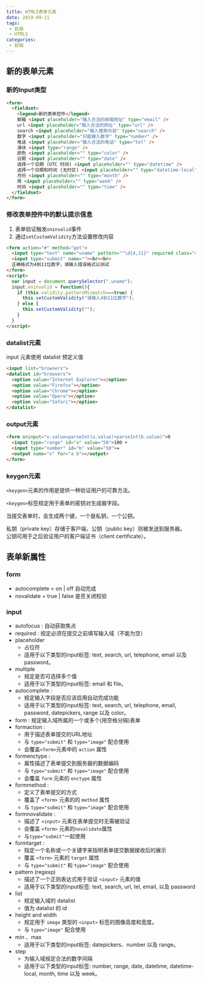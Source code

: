 ```yaml
---
title: HTML5表单元素
date: 2019-09-11
tags:
 - 前端
 - HTML5
categories:
 - 前端
---
```

## 新的表单元素

### 新的Input类型

```html
<form>
  <fieldset>
    <legend>新的表单控件</legend>
    邮箱 <input placeholder="输入合法的邮箱地址" type="email" />
    url <input placeholder="输入合法的网址" type="url" />
    search <input placeholder="输入搜索内容" type="search" />
    数字 <input placeholder="只能输入数字" type="number" />
    电话 <input placeholder="输入合法的电话" type="tel" />
    滑块 <input type="range" />
    颜色 <input placeholder="" type="color" />
    日期 <input placeholder="" type="date" />
    选择一个日期 (UTC 时间) <input placeholder="" type="datetime" />
    选择一个日期和时间 (无时区) <input placeholder="" type="datetime-local" />
    月份 <input placeholder="" type="month" />
    周 <input placeholder="" type="week" />
    时间 <input placeholder="" type="time" />
  </fieldset>
</form>
```

### 修改表单控件中的默认提示信息

1. 表单验证触发`oninvalid`事件
2. 通过`setCustomValidity`方法设置修改内容

```html
<form action="#" method="get">
  <input type="text" name="uname" pattern="^\d{4,11}" required class="uname">
  <input type="submit" name=""><br><br>
  正确格式为4到11位数字，请输入错误格式以测试
</form>
<script>
  var input = document.querySelector(".uname");
  input.oninvalid = function(){   	
    if (this.validity.patternMismatch===true) {
      this.setCustomValidity("请输入4到11位数字");
    } else {
      this.setCustomValidity("");
    }
  }
</script>
```

### datalist元素

input 元素使用 datalist 预定义值

```html
<input list="browsers">
<datalist id="browsers">
  <option value="Internet Explorer"></option>
  <option value="Firefox"></option>
  <option value="Chrome"></option>
  <option value="Opera"></option>
  <option value="Safari"></option>
</datalist>
```
### output元素

```html
<form oninput="x.value=parseInt(a.value)+parseInt(b.value)">0
  <input type="range" id="a" value="50">100 +
  <input type="number" id="b" value="50">=
  <output name="x" for="a b"></output>
</form>
```

### keygen元素

`<keygen>`元素的作用是提供一种验证用户的可靠方法。

`<keygen>`标签规定用于表单的密钥对生成器字段。

当提交表单时，会生成两个键，一个是私钥，一个公钥。

私钥（private key）存储于客户端，公钥（public key）则被发送到服务器。  
公钥可用于之后验证用户的客户端证书（client certificate）。

## 表单新属性

### form
- autocomplete = on | off          自动完成
- novalidate = true | false        是否关闭校验
 
### input
- autofocus : 自动获取焦点
- required : 规定必须在提交之前填写输入域（不能为空）
- placeholder
  - 占位符
  - 适用于以下类型的input标签: text, search, url, telephone, email 以及 password。
- multiple
  - 规定是否可选择多个值
  - 适用于以下类型的input标签: email 和 file。
- autocomplete : 
  - 规定输入字段是否应该启用自动完成功能
  - 适用于以下类型的input标签: text, search, url, telephone, email, password, datepickers, range 以及 color。
- form : 规定输入域所属的一个或多个(用空格分隔)表单
- formaction : 
  - 用于描述表单提交的URL地址
  - 与 `type="submit"` 和 `type="image"` 配合使用
  - 会覆盖`<form>`元素中的 `action` 属性
- formenctype : 
  - 属性描述了表单提交到服务器的数据编码
  - 与 `type="submit"` 和 `type="image"` 配合使用
  - 会覆盖 `form` 元素的 `enctype` 属性
- formmethod : 
  - 定义了表单提交的方式
  - 覆盖了 `<form>` 元素的的 `method` 属性
  - 与 `type="submit"` 和 `type="image"` 配合使用
- formnovalidate : 
  - 描述了 `<input>` 元素在表单提交时无需被验证
  - 会覆盖 `<form>` 元素的`novalidate`属性
  - 与`type="submit"`一起使用  
- formtarget : 
  - 指定一个名称或一个关键字来指明表单提交数据接收后的展示
  - 覆盖 `<form>` 元素的 `target` 属性
  - 与 `type="submit"` 和 `type="image"` 配合使用
- pattern (regexp)
  - 描述了一个正则表达式用于验证 `<input>` 元素的值
  - 适用于以下类型的input标签: text, search, url, tel, email, 以及 password
- list
  - 规定输入域的 datalist
  - 值为 datalist 的 id
- height and width
  - 规定用于 `image` 类型的 `<input>` 标签的图像高度和宽度。
  - 与 `type="image"` 配合使用
- min 、max
  - 适用于以下类型的input标签: datepickers、number 以及 range。
- step
  - 为输入域规定合法的数字间隔
  - 适用于以下类型的input标签: number, range, date, datetime, datetime-local, month, time 以及 week。
